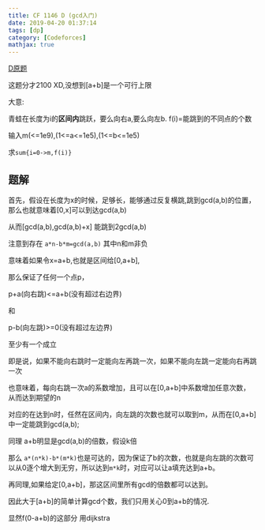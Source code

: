 ```yaml
---
title: CF 1146 D (gcd入门)
date: 2019-04-20 01:37:14
tags: [dp]
category: [Codeforces]
mathjax: true
---
```


[D原题](https://codeforces.com/contest/1146/problem/D)

这题分才2100 XD,没想到[a+b]是一个可行上限

大意:

青蛙在长度为i的**区间内**跳跃，要么向右a,要么向左b. f(i)=能跳到的不同点的个数

输入m(<=1e9),(1<=a<=1e5),(1<=b<=1e5)

求`sum{i=0->m,f(i)}`

## 题解

首先，假设在长度为x的时候，足够长，能够通过反复横跳,跳到gcd(a,b)的位置，那么也就意味着[0,x]可以到达gcd(a,b)

从而[gcd(a,b),gcd(a,b)+x] 能跳到2gcd(a,b)

注意到存在 `a*n-b*m=gcd(a,b)` 其中n和m非负

意味着如果令x=a+b,也就是区间给[0,a+b],

那么保证了任何一个点p，

p+a(向右跳)<=a+b(没有超过右边界) 

和

p-b(向左跳)>=0(没有超过左边界)

至少有一个成立

即是说，如果不能向右跳时一定能向左再跳一次，如果不能向左跳一定能向右再跳一次

也意味着，每向右跳一次a的系数增加，且可以在[0,a+b]中系数增加任意次数，从而达到期望的n

对应的在达到n时，任然在区间内，向左跳的次数也就可以取到m，从而在[0,a+b]中一定能跳到gcd(a,b);

同理 a+b明显是gcd(a,b)的倍数，假设k倍

那么 `a*(n*k)-b*(m*k)`也是可达的，因为保证了b的次数，也就是向左跳的次数可以从0逐个增大到无穷，所以达到`m*k`时，对应可以让a填充达到a+b。

再同理,如果给定[0,a+b]，那这区间里所有gcd的倍数都可以达到。

因此大于[a+b]的简单计算gcd个数，我们只用关心0到a+b的情况.

显然f(0-a+b)的这部分 用dijkstra

